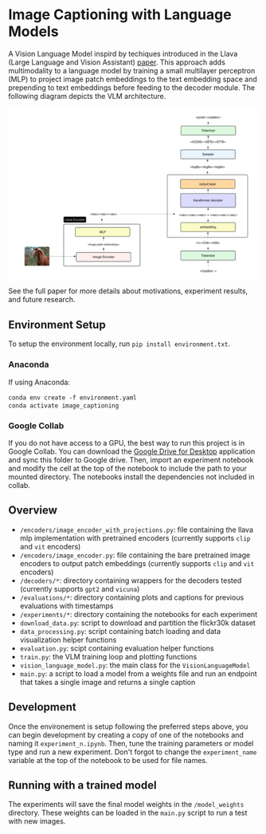 # Image Captioning with Language Models

A Vision Language Model inspird by techiques introduced in the Llava (Large Language and Vision Assistant) [paper](https://arxiv.org/pdf/2304.08485). This approach adds multimodality to a language model by training a small multilayer perceptron (MLP) to project image patch embeddings to the text embedding space and prepending to text embeddings before feeding to the decoder module. The following diagram depicts the VLM architecture. 

![alt text](architecture-diagram.png)

See the full paper for more details about motivations, experiment results, and future research. 

## Environment Setup

To setup the environment locally, run `pip install environment.txt`.

### Anaconda

If using Anaconda:

```
conda env create -f environment.yaml
conda activate image_captioning
```

### Google Collab

If you do not have access to a GPU, the best way to run this project is in Google Collab. You can download the [Google Drive for Desktop](https://support.google.com/drive/answer/10838124?hl=en) application and sync this folder to Google drive. Then, import an experiment notebook and modify the cell at the top of the notebook to include the path to your mounted directory. The notebooks install the dependencies not included in collab. 

## Overview

- `/encoders/image_encoder_with_projections.py`: file containing the llava mlp implementation with pretrained encoders (currently supports `clip` and `vit` encoders)
- `/encoders/image_encoder.py`: file containing the bare pretrained image encoders to output patch embeddings (currently supports `clip` and `vit` encoders)
- `/decoders/*`: directory containing wrappers for the decoders tested (currently supports `gpt2` and `vicuna`)
- `/evaluations/*`: directory containing plots and captions for previous evaluations with timestamps
- `/experiments/*`: directory containing the notebooks for each experiment
- `download_data.py`: script to download and partition the flickr30k dataset
- `data_processing.py`: script containing batch loading and data visualization helper functions
- `evaluation.py`: scipt containing evaluation helper functions
- `train.py`: the VLM training loop and plotting functions
- `vision_language_model.py`: the main class for the `VisionLanguageModel`
- `main.py`: a script to load a model from a weights file and run an endpoint that takes a single image and returns a single caption


## Development

Once the environement is setup following the preferred steps above, you can begin development by creating a copy of one of the notebooks and naming it `experiment_n.ipynb`. Then, tune the training parameters or model type and run a new experiment. Don't forgot to change the `experiment_name` variable at the top of the notebook to be used for file names. 

## Running with a trained model

The experiments will save the final model weights in the `/model_weights` directory. These weights can be loaded in the `main.py` script to run a test with new images. 
